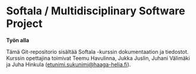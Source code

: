 # Softala / Multidisciplinary Software Project

**Työn alla**

Tämä Git-repositorio sisältää Softala -kurssin dokumentaation ja tiedostot. Kurssin opettajina toimivat Teemu Havulinna, Jukka Juslin, Juhani Välimäki ja Juha Hinkula (etunimi.sukunimi@haaga-helia.fi).
